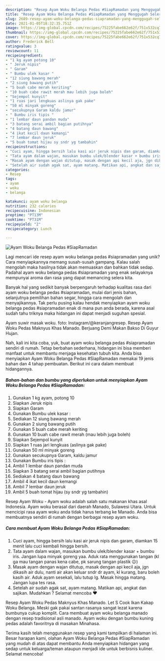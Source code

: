 ```yaml
---
description: "Resep Ayam Woku Belanga Pedas #SiapRamadan yang Menggugah Selera"
title: "Resep Ayam Woku Belanga Pedas #SiapRamadan yang Menggugah Selera"
slug: 2689-resep-ayam-woku-belanga-pedas-siapramadan-yang-menggugah-selera
date: 2021-01-05T18:32:35.751Z
image: https://img-global.cpcdn.com/recipes/75225fabe662e62f/751x532cq70/ayam-woku-belanga-pedas-siapramadan-foto-resep-utama.jpg
thumbnail: https://img-global.cpcdn.com/recipes/75225fabe662e62f/751x532cq70/ayam-woku-belanga-pedas-siapramadan-foto-resep-utama.jpg
cover: https://img-global.cpcdn.com/recipes/75225fabe662e62f/751x532cq70/ayam-woku-belanga-pedas-siapramadan-foto-resep-utama.jpg
author: Frederick Bell
ratingvalue: 3
reviewcount: 11
recipeingredient:
- "1 kg ayam potong 10"
- " Jeruk nipis"
- " Garam"
- " Bumbu ulek kasar "
- "12 siung bawang merah"
- "2 siung bawang putih"
- "5 buah cabe merah keriting"
- "10 buah cabe rawit merah mau lebih juga boleh"
- "Sejempol kunyit"
- "1 ruas jari lengkuas aslinya gak pake"
- "50 ml minyak goreng"
- "secukupnya Garam kaldu jamur"
- " Bumbu iris tipis "
- "1 lembar daun pandan muda"
- "3 batang serai ambil bagian putihnya"
- "4 batang daun bawang"
- "4 ikat kecil daun kemangi"
- "7 lembar daun jeruk"
- "5 buah tomat hijau sy sndr yg tambahin"
recipeinstructions:
- "Cuci ayam, hingga bersih lalu kasi air jeruk nipis dan garam, diamkan 15 menit lalu cuci kembali hingga bersih."
- "Tata ayam dalam wajan, masukan bumbu ulek/blender kasar + bumbu iris. Jangan lupa minyak goreng yaa. Aduk rata menggunakan tangan (kl ga mau tangan panas kena cabe, pk sarung tangan plastik 😉)"
- "Masak ayam dengan wajan ditutup, masak dengan api kecil aja, jgn dikasih air dulu, nanti air akan keluar sndr dr ayam, kl kurang, baru boleh kasih air. Aduk ayam sesekali, lalu tutup lg. Masak hingga matang. Jangan lupa tes rasa."
- "Setelah air sudah agak sat, ayam matang. Matikan api, angkat dan sajikan. Mudahkan ? Selamat mencoba ❤"
categories:
- Resep
tags:
- ayam
- woku
- belanga

katakunci: ayam woku belanga 
nutrition: 232 calories
recipecuisine: Indonesian
preptime: "PT13M"
cooktime: "PT31M"
recipeyield: "2"
recipecategory: Lunch

---
```



![Ayam Woku Belanga Pedas #SiapRamadan](https://img-global.cpcdn.com/recipes/75225fabe662e62f/751x532cq70/ayam-woku-belanga-pedas-siapramadan-foto-resep-utama.jpg)

Lagi mencari ide resep ayam woku belanga pedas #siapramadan yang unik? Cara menyiapkannya memang susah-susah gampang. Kalau salah mengolah maka hasilnya tidak akan memuaskan dan bahkan tidak sedap. Padahal ayam woku belanga pedas #siapramadan yang enak selayaknya mempunyai aroma dan rasa yang dapat memancing selera kita.

Banyak hal yang sedikit banyak berpengaruh terhadap kualitas rasa dari ayam woku belanga pedas #siapramadan, mulai dari jenis bahan, selanjutnya pemilihan bahan segar, hingga cara mengolah dan menyajikannya. Tak perlu pusing kalau hendak menyiapkan ayam woku belanga pedas #siapramadan enak di mana pun anda berada, karena asal sudah tahu triknya maka hidangan ini dapat menjadi suguhan spesial.

Ayam suwir masak woku. foto: Instagram/@keranjangresep. Resep Ayam Woku Pedas Maknyus Khas Manado. Berjuang Demi Makan Bakso Di Guyur Hujan.


Nah, kali ini kita coba, yuk, buat ayam woku belanga pedas #siapramadan sendiri di rumah. Tetap berbahan sederhana, hidangan ini bisa memberi manfaat untuk membantu menjaga kesehatan tubuh kita. Anda bisa menyiapkan Ayam Woku Belanga Pedas #SiapRamadan memakai 19 jenis bahan dan 4 tahap pembuatan. Berikut ini cara dalam membuat hidangannya.

<!--inarticleads1-->

##### Bahan-bahan dan bumbu yang diperlukan untuk menyiapkan Ayam Woku Belanga Pedas #SiapRamadan:

1. Gunakan 1 kg ayam, potong 10
1. Siapkan  Jeruk nipis
1. Siapkan  Garam
1. Gunakan  Bumbu ulek kasar :
1. Sediakan 12 siung bawang merah
1. Gunakan 2 siung bawang putih
1. Gunakan 5 buah cabe merah keriting
1. Gunakan 10 buah cabe rawit merah (mau lebih juga boleh)
1. Siapkan Sejempol kunyit
1. Siapkan 1 ruas jari lengkuas (aslinya gak pake)
1. Gunakan 50 ml minyak goreng
1. Gunakan secukupnya Garam, kaldu jamur
1. Gunakan  Bumbu iris tipis :
1. Ambil 1 lembar daun pandan muda
1. Siapkan 3 batang serai ambil bagian putihnya
1. Sediakan 4 batang daun bawang
1. Ambil 4 ikat kecil daun kemangi
1. Ambil 7 lembar daun jeruk
1. Ambil 5 buah tomat hijau (sy sndr yg tambahin)


Resep Ayam Woku - Ayam woku adalah salah satu makanan khas asal Indonesia. Ayam woku berasal dari daerah Manado, Sulawesi Utara. Untuk mencicipi rasa ayam woku anda tidak harus terbang ke Manado. Anda bisa membuatnya sendiri di rumah dengan berbagai resep ayam woku. 

<!--inarticleads2-->

##### Cara membuat Ayam Woku Belanga Pedas #SiapRamadan:

1. Cuci ayam, hingga bersih lalu kasi air jeruk nipis dan garam, diamkan 15 menit lalu cuci kembali hingga bersih.
1. Tata ayam dalam wajan, masukan bumbu ulek/blender kasar + bumbu iris. Jangan lupa minyak goreng yaa. Aduk rata menggunakan tangan (kl ga mau tangan panas kena cabe, pk sarung tangan plastik 😉)
1. Masak ayam dengan wajan ditutup, masak dengan api kecil aja, jgn dikasih air dulu, nanti air akan keluar sndr dr ayam, kl kurang, baru boleh kasih air. Aduk ayam sesekali, lalu tutup lg. Masak hingga matang. Jangan lupa tes rasa.
1. Setelah air sudah agak sat, ayam matang. Matikan api, angkat dan sajikan. Mudahkan ? Selamat mencoba ❤


Resep Ayam Woku Pedas Maknyus Khas Manado. Let S Cook Ikan Kakap Woku Belanga. Meski gak pakai santan rasanya sangat lezat karena bumbunya cukup komplit. Cara membuat ayam woku belanga manado dengan resep tradisional asli manado. Ayam woku dengan bumbu kuning pedas adalah favoritnya di masakan Minahasa. 

Terima kasih telah menggunakan resep yang kami tampilkan di halaman ini. Besar harapan kami, olahan Ayam Woku Belanga Pedas #SiapRamadan yang mudah di atas dapat membantu Anda menyiapkan hidangan yang sedap untuk keluarga/teman ataupun menjadi ide untuk berbisnis kuliner. Selamat mencoba!
